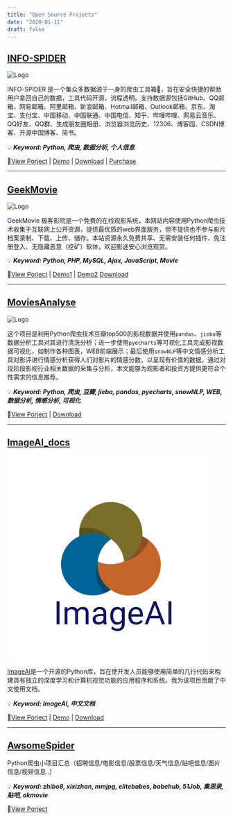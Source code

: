 ```yaml
---
title: "Open Source Projects"
date: "2020-01-11" 
draft: false
---
```


## [INFO-SPIDER](https://github.com/kangvcar/InfoSpider) 

![Logo](https://i.loli.net/2020/10/20/SKOdFZpVYo4LvgT.png)

INFO-SPIDER 是一个集众多数据源于一身的爬虫工具箱🧰，旨在安全快捷的帮助用户拿回自己的数据，工具代码开源，流程透明。支持数据源包括GitHub、QQ邮箱、网易邮箱、阿里邮箱、新浪邮箱、Hotmail邮箱、Outlook邮箱、京东、淘宝、支付宝、中国移动、中国联通、中国电信、知乎、哔哩哔哩、网易云音乐、QQ好友、QQ群、生成朋友圈相册、浏览器浏览历史、12306、博客园、CSDN博客、开源中国博客、简书。

💡 ***Keyword: Python, 爬虫, 数据分析, 个人信息***

🔗[View Porject](https://github.com/kangvcar/InfoSpider) | [Demo](https://infospider.vercel.app/) | [Download](https://github.com/kangvcar/InfoSpider/archive/v1.0.zip) | [Purchase](https://mianbaoduo.com/o/bread/aZiTlJo=)

-----

## [GeekMovie](https://github.com/kangvcar/GeekMovie)

![Logo](https://i.loli.net/2020/11/06/5o8P7CRltKpGjD3.png)

GeekMovie 极客影院是一个免费的在线观影系统，本网站内容使用Python爬虫技术收集于互联网上公开资源，提供最优质的web界面服务，但不提供也不参与影片档案录制、下载、上传、储存。本站资源永久免费共享、无需安装任何插件、免注册登入、无隐藏恶意（挖矿）软体，欢迎影迷安心浏览观赏。

💡 ***Keyword: Python, PHP, MySQL, Ajax, JavaScript, Movie***

🔗[View Porject](https://github.com/kangvcar/GeekMovie) | [Demo1](http://geek.freevar.com/) | [Demo2](http://geek.freevar.com/admin) [Download](https://github.com/kangvcar/GeekMovie/releases/download/v5.0/jikeMovie-v5.0.zip)

-----

## [MoviesAnalyse](https://github.com/kangvcar/MoviesAnalyse)

![Logo](https://i.loli.net/2020/11/06/dxXmA9SVrY8uCo2.png)

这个项目是利用Python爬虫技术豆瓣top500的影视数据并使用`pandas`、`jieba`等数据分析工具对其进行清洗分析；进一步使用`pyecharts`等可视化工具完成影视数据可视化，如制作各种图表，WEB前端展示；最后使用`snowNLP`等中文情感分析工具对影评进行情感分析获得人们对影片的情感分数，以呈现有价值的数据。通过对现阶段影视行业相关数据的采集与分析，本文能够为观影者和投资方提供更符合个性需求的信息推荐。

💡 ***Keyword: Python, 爬虫, 豆瓣, jieba, pandas, pyecharts, snowNLP, WEB, 数据分析, 情感分析, 可视化***

🔗[View Porject](https://github.com/kangvcar/MoviesAnalyse) | [Download](https://github.com/kangvcar/MoviesAnalyse/archive/1.0.zip)

-----

## [ImageAI_docs](http://imageai-cn.rtfd.io/)

![Logo](https://github.com/OlafenwaMoses/ImageAI/raw/master/logo1.png)

[ImageAI](https://github.com/OlafenwaMoses/ImageAI)是一个开源的Python库，旨在使开发人员能够使用简单的几行代码来构建具有独立的深度学习和计算机视觉功能的应用程序和系统。我为该项目贡献了中文使用文档。

💡 ***Keyword: ImageAI, 中文文档***

🔗[View Porject](https://github.com/kangvcar/ImageAI_docs) | [Demo](http://imageai-cn.rtfd.io) | [Download](http://imageai-cn.rtfd.io)

-----

## [AwsomeSpider](https://github.com/kangvcar/AwsomeSpider)

Python爬虫小项目汇总（招聘信息/电影信息/股票信息/天气信息/贴吧信息/图片信息/视频信息..）

💡 ***Keyword: zhibo8, xixizhan, mmjpg, elitebabes, babehub, 51Job, 集思录, 贴吧, okmovie***

🔗[View Porject](https://github.com/kangvcar/AwsomeSpider)